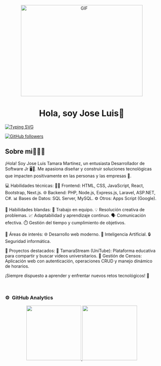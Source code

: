 
<div align ="center">
  <img align="center" top="500" height="300" width="400" alt="GIF" src="https://media.giphy.com/media/SWoSkN6DxTszqIKEqv/giphy.gif">
</div>

<div align="center">
<h1 align="center">Hola, soy Jose Luis👋</h1>
</div>


<p align="left">
<a href="https://git.io/typing-svg"><img src="https://readme-typing-svg.demolab.com?font=Fira+Code&pause=1000&width=435&lines=Bienvenidos+a+mi+Mundo🌍.;Soy+estudiante📚+de+la+Tecnología;Desarrollo+de+Software,;en+la+Institucion+Universitaria🏫;Pascual+Bravo💙.;Actualmente+soy+pasante+en,;Cosmo+School,Comfama♥️;Apasionado+por...;Las+nuevas+Tecnologias,+⚛️;la innovacion🦿;Y+el+desarrollo+de+soluciones.;Que+generen+valor+y+confianza..☺️;" alt="Typing SVG" /></a>


[![GitHub followers](https://img.shields.io/github/followers/josetamara12?style=social)](https://github.com/Josetamara12)
## Sobre mi👨‍💻✨

¡Hola! Soy Jose Luis Tamara Martinez, un entusiasta Desarrollador de Software Jr 🖥️🚀. Me apasiona diseñar y construir soluciones tecnológicas que impacten positivamente en las personas y las empresas 🌟.

💻 Habilidades técnicas:
🧑‍💻 Frontend: HTML, CSS, JavaScript, React, Bootstrap, Next.js.
🌐 Backend: PHP, Node.js, Express.js, Laravel, ASP.NET, C#.
📊 Bases de Datos: SQL Server, MySQL.
⚙️ Otros: Apps Script (Google).

🌟 Habilidades blandas:
🤝 Trabajo en equipo.
💡 Resolución creativa de problemas.
📈 Adaptabilidad y aprendizaje continuo.
🗣️ Comunicación efectiva.
⏱️ Gestión del tiempo y cumplimiento de objetivos.

🚀 Áreas de interés:
🌐 Desarrollo web moderno.
🤖 Inteligencia Artificial.
🔒 Seguridad informática.

📌 Proyectos destacados:
🎥 TamaraStream (UniTube): Plataforma educativa para compartir y buscar videos universitarios.
📝 Gestión de Censos: Aplicación web con autenticación, operaciones CRUD y manejo dinámico de horarios.

¡Siempre dispuesto a aprender y enfrentar nuevos retos tecnológicos! 🌱

<br>

### ⚙️ &nbsp;GitHub Analytics

<p align="center">
<a href="https://github.com/Josetamara12">
  <img height="180em" src="https://github-readme-stats-eight-theta.vercel.app/api?username=Josetamara12&show_icons=true&theme=algolia&include_all_commits=true&count_private=true"/>
  <img height="180em" src="https://github-readme-stats-eight-theta.vercel.app/api/top-langs/?username=Josetamara12&layout=compact&langs_count=8&theme=algolia"/>
</a>
</p>

